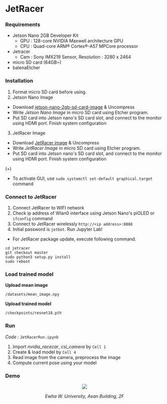 # JetRacer

### Requirements

* Jetson Nano 2GB Developer Kit
  *  GPU : 128-core NVIDIA Maxwell architecture GPU
  *  CPU : Quad-core ARM® Cortex®-A57 MPCore processor
* Jetracer
  * Cam : Sony IMX219 Sensor, Resolution : 3280 x 2464  
* micro SD card (64GB~)
* balenaEtcher

### Installation

1. Format micro SD card before using.
2. Jetson Nano Image
* Download [jetson-nano-2gb-sd-card-image](https://developer.nvidia.com/jetson-nano-2gb-sd-card-image) & Uncompress 
* Write *Jetson Nano Image* in micro SD card using Etcher program.
* Put SD card into Jetson nano's SD card slot, and connect to the monitor using HDMI port. Finish system configuration
3. JetRacer Image
* Download [JetRacer image](https://drive.google.com/file/d/1YtnjQ77w1B9REzy1JgLJbVSs2K3ocAEr/view?usp=sharing) & Uncompress 
* Write *JetRacer Image* in micro SD card using Etcher program.
* Put SD card into Jetson nano's SD card slot, and connect to the monitor using HDMI port. Finish system configuration

(+)
* To activate GUI, use `sudo systemctl set-default graphical.target` command

### Connect to JetRacer

1. Connect JetRacer to WIFI network
2. Check ip address of Wlan0 interface using Jetson Nano's piOLED or `ifconfig` command
3. Connect to JetRacer wirelessly `http://<ip address>:8888`
4. Initial password is `jetbot`. Run Jupyter Lab!

* For JetRacer package update, execute following command.
```
cd jetracer
git checkout master
sudo python3 setup.py install
sudo reboot
```

### Load trained model

**Upload mean image** 

`/datasets/mean_image.npy`

**Upload trained model** 

`/checkpoints/resnet18.pth`

### Run

*Code :* `JetRacerRun.ipynb`

1. Import *nvidia_racecar*, *csi_camera* by `Cell 1` 
2. Create & load model by `Cell 4`
3. Read image from the camera, preprocess the image
4. Compute current pose using your model

### Demo

<p align="center"><img src="https://github.com/e-LENS/JetRacer/assets/79262676/b09d9908-13cf-4824-b67c-3cdc627431f4"></p>
<p align="center"><em>Ewha W. University, Asan Building, 2F</em></p>
